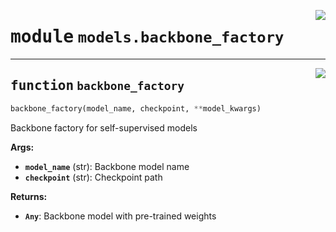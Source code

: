 <!-- markdownlint-disable -->

<a href="../../src/models/backbone_factory.py#L0"><img align="right" style="float:right;" src="https://img.shields.io/badge/-source-cccccc?style=flat-square"></a>

# <kbd>module</kbd> `models.backbone_factory`





---

<a href="../../src/models/backbone_factory.py#L6"><img align="right" style="float:right;" src="https://img.shields.io/badge/-source-cccccc?style=flat-square"></a>

## <kbd>function</kbd> `backbone_factory`

```python
backbone_factory(model_name, checkpoint, **model_kwargs)
```

Backbone factory for self-supervised models 



**Args:**
 
 - <b>`model_name`</b> (str):  Backbone model name 
 - <b>`checkpoint`</b> (str):  Checkpoint path 



**Returns:**
 
 - <b>`Any`</b>:  Backbone model with pre-trained weights 


